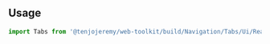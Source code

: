 ## Usage

```js
import Tabs from '@tenjojeremy/web-toolkit/build/Navigation/Tabs/Ui/React/Syles/1/tabs.index'
```
